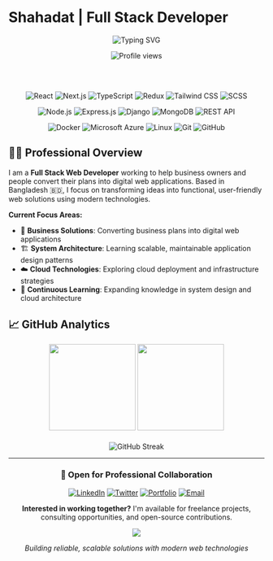# Shahadat | Full Stack Developer

<div align="center">
  
  ![Typing SVG](https://readme-typing-svg.herokuapp.com?font=Inter&weight=500&size=24&duration=3000&pause=1000&color=2563EB&center=true&vCenter=true&width=800&lines=MERN+Specialist+%7C+Software+Engineer;Bridging+Business+Goals+and+Technical+Innovation;Through+Custom+Development)
  
  <img src="https://komarev.com/ghpvc/?username=shahadat-07&label=Profile%20Views&color=2563eb&style=for-the-badge" alt="Profile views" />

  <br/><br/>

  ![React](https://img.shields.io/badge/React-61DAFB?style=for-the-badge&logo=react&logoColor=black)
  ![Next.js](https://img.shields.io/badge/Next.js-000000?style=for-the-badge&logo=next.js&logoColor=white)
  ![TypeScript](https://img.shields.io/badge/TypeScript-3178C6?style=for-the-badge&logo=typescript&logoColor=white)
  ![Redux](https://img.shields.io/badge/Redux_Toolkit-764ABC?style=for-the-badge&logo=redux&logoColor=white)
  ![Tailwind CSS](https://img.shields.io/badge/Tailwind_CSS-06B6D4?style=for-the-badge&logo=tailwind-css&logoColor=white)
  ![SCSS](https://img.shields.io/badge/SCSS-CC6699?style=for-the-badge&logo=sass&logoColor=white)

  ![Node.js](https://img.shields.io/badge/Node.js-339933?style=for-the-badge&logo=node.js&logoColor=white)
  ![Express.js](https://img.shields.io/badge/Express.js-000000?style=for-the-badge&logo=express&logoColor=white)
  ![Django](https://img.shields.io/badge/Django-092E20?style=for-the-badge&logo=django&logoColor=white)
  ![MongoDB](https://img.shields.io/badge/MongoDB-47A248?style=for-the-badge&logo=mongodb&logoColor=white)
  ![REST API](https://img.shields.io/badge/REST_API-FF6B35?style=for-the-badge&logo=api&logoColor=white)

  ![Docker](https://img.shields.io/badge/Docker-2496ED?style=for-the-badge&logo=docker&logoColor=white)
  ![Microsoft Azure](https://img.shields.io/badge/Microsoft_Azure-0078D4?style=for-the-badge&logo=microsoft-azure&logoColor=white)
  ![Linux](https://img.shields.io/badge/Linux-FCC624?style=for-the-badge&logo=linux&logoColor=black)
  ![Git](https://img.shields.io/badge/Git-F05032?style=for-the-badge&logo=git&logoColor=white)
  ![GitHub](https://img.shields.io/badge/GitHub-181717?style=for-the-badge&logo=github&logoColor=white)

</div>

## 👨‍💻 Professional Overview

I am a **Full Stack Web Developer** working to help business owners and people convert their plans into digital web applications. Based in Bangladesh 🇧🇩, I focus on transforming ideas into functional, user-friendly web solutions using modern technologies.

**Current Focus Areas:**
- 💼 **Business Solutions**: Converting business plans into digital web applications
- 🏗️ **System Architecture**: Learning scalable, maintainable application design patterns
- ☁️ **Cloud Technologies**: Exploring cloud deployment and infrastructure strategies
- 🚀 **Continuous Learning**: Expanding knowledge in system design and cloud architecture

## 📈 GitHub Analytics

<div align="center">
  <img height="170em" src="https://github-readme-stats.vercel.app/api?username=shahadat-07&show_icons=true&theme=default&include_all_commits=true&count_private=true&hide_border=true&bg_color=ffffff&title_color=2563eb&icon_color=2563eb&text_color=1f2937"/>
  <img height="170em" src="https://github-readme-stats.vercel.app/api/top-langs/?username=shahadat-07&layout=compact&langs_count=8&theme=default&hide_border=true&bg_color=ffffff&title_color=2563eb&text_color=1f2937"/>
</div>

<div align="center" style="margin-top: 20px;">
  <img src="https://github-readme-streak-stats.herokuapp.com/?user=shahadat-07&theme=default&hide_border=true&background=ffffff&stroke=2563eb&ring=2563eb&fire=f59e0b&currStreakLabel=1f2937&sideLabels=1f2937&currStreakNum=2563eb&sideNums=2563eb" alt="GitHub Streak"/>
</div>

---

<div align="center">

### 🤝 Open for Professional Collaboration

<div align="center">
  
[![LinkedIn](https://img.shields.io/badge/LinkedIn-0A66C2?style=for-the-badge&logo=linkedin&logoColor=white)](https://www.linkedin.com/in/shahadat-hossen-07/)
[![Twitter](https://img.shields.io/badge/Twitter-1DA1F2?style=for-the-badge&logo=twitter&logoColor=white)](https://x.com/shahadat_webdev)
[![Portfolio](https://img.shields.io/badge/Portfolio-000000?style=for-the-badge&logo=vercel&logoColor=white)](#)
[![Email](https://img.shields.io/badge/Email-EA4335?style=for-the-badge&logo=gmail&logoColor=white)](mailto:your.email@example.com)

</div>

**Interested in working together?** I'm available for freelance projects, consulting opportunities, and open-source contributions.

<img src="https://capsule-render.vercel.app/api?type=rect&color=2563eb&height=2"/>

*Building reliable, scalable solutions with modern web technologies*

</div>
